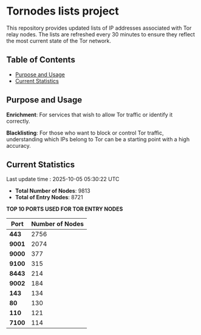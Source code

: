 # Tornodes lists project

This repository provides updated lists of IP addresses associated with Tor relay nodes. The lists are refreshed every 30 minutes to ensure they reflect the most current state of the Tor network.

## Table of Contents

- [Purpose and Usage](#purpose-and-usage)
- [Current Statistics](#current-statistics)


## Purpose and Usage

**Enrichment**: For services that wish to allow Tor traffic or identify it correctly.

**Blacklisting**: For those who want to block or control Tor traffic, understanding which IPs belong to Tor can be a starting point with a high accuracy.

## Current Statistics

Last update time : 2025-10-05 05:30:22 UTC

- **Total Number of Nodes**: 9813
- **Total of Entry Nodes**: 8721

**TOP 10 PORTS USED FOR TOR ENTRY NODES**

| **Port** | **Number of Nodes** |
|------|-----------------|
| **443**   | 2756  |
| **9001**   | 2074  |
| **9000**   | 377  |
| **9100**   | 315  |
| **8443**   | 214  |
| **9002**   | 184  |
| **143**   | 134  |
| **80**   | 130  |
| **110**   | 121  |
| **7100**   | 114  |

